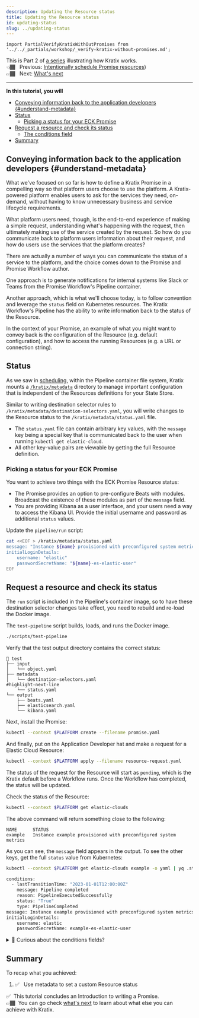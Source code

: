 ```yaml
---
description: Updating the Resource status
title: Updating the Resource status
id: updating-status
slug: ../updating-status
---
```


```mdx-code-block
import PartialVerifyKratixWithOutPromises from '../../_partials/workshop/_verify-kratix-without-promises.md';
```

This is Part 2 of [a series](intro) illustrating how Kratix works. <br />
👈🏾&nbsp;&nbsp; Previous: [Intentionally schedule Promise resources](scheduling-promise))<br />
👉🏾&nbsp;&nbsp; Next: [What's next](whats-next)

<hr />

**In this tutorial, you will**

- [Conveying information back to the application developers {#understand-metadata}](#conveying-information-back-to-the-application-developers-understand-metadata)
- [Status](#status)
  - [Picking a status for your ECK Promise](#picking-a-status-for-your-eck-promise)
- [Request a resource and check its status](#request-a-resource-and-check-its-status)
  - [The conditions field](#the-conditions-field)
- [Summary](#summary)

## Conveying information back to the application developers {#understand-metadata}

What we've focused on so far is how to define a Kratix Promise in a compelling way so that platform users choose to use the platform. A Kratix-powered platform enables users to ask for the services they need, on-demand, without having to know unnecessary business and service lifecycle requirements.

What platform users need, though, is the end-to-end experience of making a simple request, understanding what's happening with the request, then ultimately making use of the service created by the request. So how do you communicate back to platform users information about their request, and how do users use the services that the platform creates?

There are actually a number of ways you can communicate the status of a service to the platform, and the choice comes down to the Promise and Promise Workflow author.

One approach is to generate notifications for internal systems like Slack or Teams from the Promise Workflow's Pipeline container.

Another approach, which is what we'll choose today, is to follow convention and leverage the `status` field on Kubernetes resources. The Kratix Workflow's Pipeline has the ability to write information back to the status of the Resource.

In the context of your Promise, an example of what you might want to convey back is the configuration of the Resource (e.g. default configuration), and how to access the running Resources (e.g. a URL or connection string).

## Status

As we saw in [scheduling](./04-scheduling-promise.md), within the Pipeline container file system, Kratix mounts a [`/kratix/metadata`](../main/reference/resources/workflows#metadata) directory to manage important configuration that is independent of the Resources definitions for your State Store.

Similar to writing destination selector rules to `/kratix/metadata/destination-selectors.yaml`, you will write changes to the Resource status to the `/kratix/metadata/status.yaml` file.

- The `status.yaml` file can contain arbitrary key values, with the `message` key being a special key that is communicated back to the user when running `kubectl get elastic-cloud`.
- All other key-value pairs are viewable by getting the full Resource definition.

### Picking a status for your ECK Promise

You want to achieve two things with the ECK Promise Resource status:

- The Promise provides an option to pre-configure Beats with modules. Broadcast the existence of these modules as part of the `message` field.
- You are providing Kibana as a user interface, and your users need a way to access the Kibana UI. Provide the initial username and password as additional `status` values.

Update the `pipeline/run` script:

```bash title=pipeline/run -- add to the end
cat <<EOF > /kratix/metadata/status.yaml
message: "Instance ${name} provisioned with preconfigured system metrics"
initialLoginDetails:
    username: "elastic"
    passwordSecretName: "${name}-es-elastic-user"
EOF
```

## Request a resource and check its status

The `run` script is included in the Pipeline's container image, so to have these destination selector changes take effect, you need to rebuild and re-load the Docker image.

The `test-pipeline` script builds, loads, and runs the Docker image.

```bash
./scripts/test-pipeline
```

Verify that the test output directory contains the correct status:

```shell-session
📂 test
├── input
│   └── object.yaml
├── metadata
│   └── destination-selectors.yaml
#highlight-next-line
    └── status.yaml
└── output
    ├── beats.yaml
    ├── elasticsearch.yaml
    └── kibana.yaml
```

Next, install the Promise:

```bash
kubectl --context $PLATFORM create --filename promise.yaml
```

And finally, put on the Application Developer hat and make a request for a Elastic Cloud Resource:

```bash
kubectl --context $PLATFORM apply --filename resource-request.yaml
```

The status of the request for the Resource will start as `pending`, which is the Kratix default before a Workflow runs. Once the Workflow has completed, the status will be updated.

Check the status of the Resource:

```bash
kubectl --context $PLATFORM get elastic-clouds
```

The above command will return something close to the following:

```
NAME      STATUS
example   Instance example provisioned with preconfigured system metrics
```

As you can see, the `message` field appears in the output. To see the other keys, get the full `status` value from Kubernetes:

```bash
kubectl --context $PLATFORM get elastic-clouds example -o yaml | yq .status
```

```bash
conditions:
  - lastTransitionTime: "2023-01-01T12:00:00Z"
    message: Pipeline completed
    reason: PipelineExecutedSuccessfully
    status: "True"
    type: PipelineCompleted
message: Instance example provisioned with preconfigured system metrics
initialLoginDetails:
    username: elastic
    passwordSecretName: example-es-elastic-user
```

<details>
  <summary>🤔 Curious about the conditions fields?</summary>

### The conditions field

[Conditions](https://github.com/kubernetes/community/blob/master/contributors/devel/sig-architecture/api-conventions.md#typical-status-properties) are a core Kubernetes concept and standard to convey information about a resources status. For example, Pods report back various conditions:

```
- lastProbeTime: null
  lastTransitionTime: "2023-06-20T15:02:20Z"
  status: "True"
  type: Ready
- lastProbeTime: null
  lastTransitionTime: "2023-06-20T15:02:20Z"
  status: "True"
  type: ContainersReady
- lastProbeTime: null
  lastTransitionTime: "2023-06-20T15:00:49Z"
  status: "True"
  type: PodScheduled

```

Conditions are also powerful for enabling you to wait for an occurrence. For example, you can wait for the health of a pod by running something like this:

```bash
kubectl --context $PLATFORM \
    wait pods \
    --namespace kratix-platform-system \
    --selector control-plane=controller-manager \
    --for condition=Ready \
    --timeout=90s
```

This same logic can be applied to Resources. Kratix sets the `PipelineCompleted` condition. For example, a user (or CI/Automation) could wait for a request to finish by running:

```bash
kubectl --context $PLATFORM wait elastic-cloud/example \
  --for=condition=PipelineCompleted --timeout=60s
```

Kratix supports this by default for all Resources.

</details>

## Summary

To recap what you achieved:

1. ✅&nbsp;&nbsp; Use metadata to set a custom Resource status

✅&nbsp;&nbsp;This tutorial concludes an Introduction to writing a Promise. <br />
👉🏾&nbsp;&nbsp;You can go check [what's next](whats-next) to learn about
what else you can achieve with Kratix.
